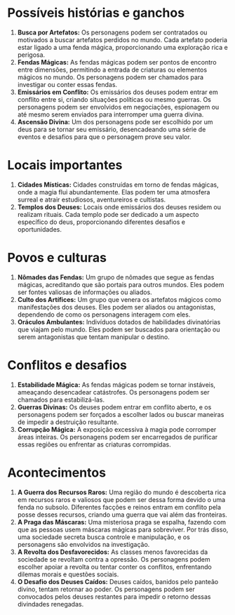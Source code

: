 # Possíveis histórias e ganchos

1. **Busca por Artefatos:** Os personagens podem ser contratados ou motivados a buscar artefatos perdidos no mundo. Cada artefato poderia estar ligado a uma fenda mágica, proporcionando uma exploração rica e perigosa.
2. **Fendas Mágicas:** As fendas mágicas podem ser pontos de encontro entre dimensões, permitindo a entrada de criaturas ou elementos mágicos no mundo. Os personagens podem ser chamados para investigar ou conter essas fendas.
3. **Emissários em Conflito:** Os emissários dos deuses podem entrar em conflito entre si, criando situações políticas ou mesmo guerras. Os personagens podem ser envolvidos em negociações, espionagem ou até mesmo serem enviados para interromper uma guerra divina.
4. **Ascensão Divina:** Um dos personagens pode ser escolhido por um deus para se tornar seu emissário, desencadeando uma série de eventos e desafios para que o personagem prove seu valor.


# Locais importantes

1. **Cidades Místicas:** Cidades construídas em torno de fendas mágicas, onde a magia flui abundantemente. Elas podem ter uma atmosfera surreal e atrair estudiosos, aventureiros e cultistas.    
2. **Templos dos Deuses:** Locais onde emissários dos deuses residem ou realizam rituais. Cada templo pode ser dedicado a um aspecto específico do deus, proporcionando diferentes desafios e oportunidades.

# Povos e culturas

1. **Nômades das Fendas:** Um grupo de nômades que segue as fendas mágicas, acreditando que são portais para outros mundos. Eles podem ser fontes valiosas de informações ou aliados.
2. **Culto dos Artífices:** Um grupo que venera os artefatos mágicos como manifestações dos deuses. Eles podem ser aliados ou antagonistas, dependendo de como os personagens interagem com eles.
3. **Oráculos Ambulantes:** Indivíduos dotados de habilidades divinatórias que viajam pelo mundo. Eles podem ser buscados para orientação ou serem antagonistas que tentam manipular o destino.

# Conflitos e desafios

1. **Estabilidade Mágica:** As fendas mágicas podem se tornar instáveis, ameaçando desencadear catástrofes. Os personagens podem ser chamados para estabilizá-las.
2. **Guerras Divinas:** Os deuses podem entrar em conflito aberto, e os personagens podem ser forçados a escolher lados ou buscar maneiras de impedir a destruição resultante.
3. **Corrupção Mágica:** A exposição excessiva à magia pode corromper áreas inteiras. Os personagens podem ser encarregados de purificar essas regiões ou enfrentar as criaturas corrompidas.

# Acontecimentos

1. **A Guerra dos Recursos Raros:** Uma região do mundo é descoberta rica em recursos raros e valiosos que podem ser dessa forma devido o uma fenda no subsolo. Diferentes facções e reinos entram em conflito pela posse desses recursos, criando uma guerra que vai além das fronteiras.
2. **A Praga das Máscaras:** Uma misteriosa praga se espalha, fazendo com que as pessoas usem máscaras mágicas para sobreviver. Por trás disso, uma sociedade secreta busca controle e manipulação, e os personagens são envolvidos na investigação.
3. **A Revolta dos Desfavorecidos:** As classes menos favorecidas da sociedade se revoltam contra a opressão. Os personagens podem escolher apoiar a revolta ou tentar conter os conflitos, enfrentando dilemas morais e questões sociais.
4. **O Desafio dos Deuses Caídos:** Deuses caídos, banidos pelo panteão divino, tentam retornar ao poder. Os personagens podem ser convocados pelos deuses restantes para impedir o retorno dessas divindades renegadas.


